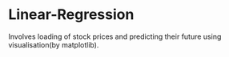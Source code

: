 # Linear-Regression
Involves loading of stock prices and predicting their future using visualisation(by matplotlib).
